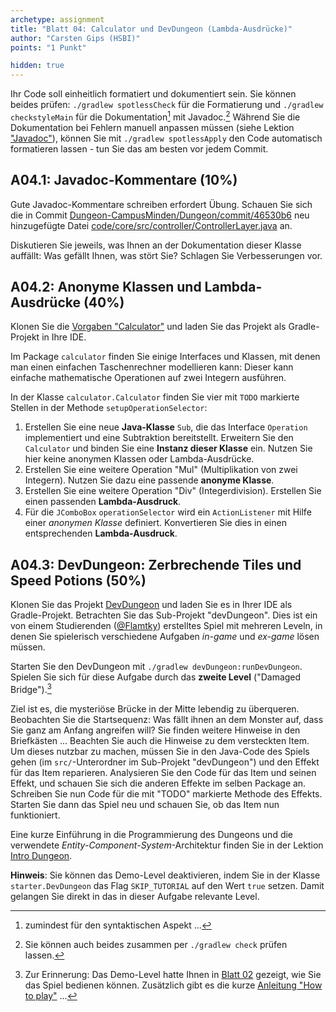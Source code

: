 ```yaml
---
archetype: assignment
title: "Blatt 04: Calculator und DevDungeon (Lambda-Ausdrücke)"
author: "Carsten Gips (HSBI)"
points: "1 Punkt"

hidden: true
---
```


Ihr Code soll einheitlich formatiert und dokumentiert sein. Sie können beides prüfen:
`./gradlew spotlessCheck` für die Formatierung und `./gradlew checkstyleMain` für die
Dokumentation[^1] mit Javadoc.[^2] Während Sie die Dokumentation bei Fehlern manuell anpassen
müssen (siehe Lektion ["Javadoc"]), können Sie mit `./gradlew spotlessApply` den Code
automatisch formatieren lassen - tun Sie das am besten vor jedem Commit.

## A04.1: Javadoc-Kommentare (10%)

Gute Javadoc-Kommentare schreiben erfordert Übung. Schauen Sie sich die in Commit
[Dungeon-CampusMinden/Dungeon/commit/46530b6] neu hinzugefügte Datei
[code/core/src/controller/ControllerLayer.java] an.

Diskutieren Sie jeweils, was Ihnen an der Dokumentation dieser Klasse auffällt: Was gefällt
Ihnen, was stört Sie? Schlagen Sie Verbesserungen vor.

## A04.2: Anonyme Klassen und Lambda-Ausdrücke (40%)

Klonen Sie die [Vorgaben "Calculator"] und laden Sie das Projekt als Gradle-Projekt in Ihre
IDE.

Im Package `calculator` finden Sie einige Interfaces und Klassen, mit denen man einen
einfachen Taschenrechner modellieren kann: Dieser kann einfache mathematische Operationen auf
zwei Integern ausführen.

In der Klasse `calculator.Calculator` finden Sie vier mit `TODO` markierte Stellen in der
Methode `setupOperationSelector`:

1.  Erstellen Sie eine neue **Java-Klasse** `Sub`, die das Interface `Operation` implementiert
    und eine Subtraktion bereitstellt. Erweitern Sie den `Calculator` und binden Sie eine
    **Instanz dieser Klasse** ein. Nutzen Sie hier keine anonymen Klassen oder
    Lambda-Ausdrücke.
2.  Erstellen Sie eine weitere Operation "Mul" (Multiplikation von zwei Integern). Nutzen Sie
    dazu eine passende **anonyme Klasse**.
3.  Erstellen Sie eine weitere Operation "Div" (Integerdivision). Erstellen Sie einen
    passenden **Lambda-Ausdruck**.
4.  Für die `JComboBox` `operationSelector` wird ein `ActionListener` mit Hilfe einer
    *anonymen Klasse* definiert. Konvertieren Sie dies in einen entsprechenden
    **Lambda-Ausdruck**.

## A04.3: DevDungeon: Zerbrechende Tiles und Speed Potions (50%)

Klonen Sie das Projekt [DevDungeon] und laden Sie es in Ihrer IDE als Gradle-Projekt.
Betrachten Sie das Sub-Projekt "devDungeon". Dies ist ein von einem Studierenden ([\@Flamtky])
erstelltes Spiel mit mehreren Leveln, in denen Sie spielerisch verschiedene Aufgaben *in-game*
und *ex-game* lösen müssen.

Starten Sie den DevDungeon mit `./gradlew devDungeon:runDevDungeon`. Spielen Sie sich für
diese Aufgabe durch das **zweite Level** ("Damaged Bridge").[^3]

Ziel ist es, die mysteriöse Brücke in der Mitte lebendig zu überqueren. Beobachten Sie die
Startsequenz: Was fällt ihnen an dem Monster auf, dass Sie ganz am Anfang angreifen will? Sie
finden weitere Hinweise in den Briefkästen ... Beachten Sie auch die Hinweise zu dem
versteckten Item. Um dieses nutzbar zu machen, müssen Sie in den Java-Code des Spiels gehen
(im `src/`-Unterordner im Sub-Projekt "devDungeon") und den Effekt für das Item reparieren.
Analysieren Sie den Code für das Item und seinen Effekt, und schauen Sie sich die anderen
Effekte im selben Package an. Schreiben Sie nun Code für die mit "TODO" markierte Methode des
Effekts. Starten Sie dann das Spiel neu und schauen Sie, ob das Item nun funktioniert.

Eine kurze Einführung in die Programmierung des Dungeons und die verwendete
*Entity-Component-System*-Architektur finden Sie in der Lektion [Intro Dungeon].

**Hinweis**: Sie können das Demo-Level deaktivieren, indem Sie in der Klasse
`starter.DevDungeon` das Flag `SKIP_TUTORIAL` auf den Wert `true` setzen. Damit gelangen Sie
direkt in das in dieser Aufgabe relevante Level.

[^1]: zumindest für den syntaktischen Aspekt ...

[^2]: Sie können auch beides zusammen per `./gradlew check` prüfen lassen.

[^3]: Zur Erinnerung: Das Demo-Level hatte Ihnen in [Blatt 02] gezeigt, wie Sie das Spiel
    bedienen können. Zusätzlich gibt es die kurze [Anleitung "How to play"] ...

  ["Javadoc"]: ../lecture/coding/javadoc.md
  [Dungeon-CampusMinden/Dungeon/commit/46530b6]: https://github.com/Dungeon-CampusMinden/Dungeon/commit/46530b6dc970a8cedb0610b92268b9c78345e067
  [code/core/src/controller/ControllerLayer.java]: https://github.com/Dungeon-CampusMinden/Dungeon/blob/46530b6dc970a8cedb0610b92268b9c78345e067/code/core/src/controller/ControllerLayer.java
  [Vorgaben "Calculator"]: https://github.com/Programmiermethoden-CampusMinden/prog2_ybel_calculator
  [DevDungeon]: https://github.com/Dungeon-CampusMinden/dev-dungeon
  [\@Flamtky]: https://github.com/Flamtky
  [Intro Dungeon]: ../lecture/frameworks/dungeon.md
  [Blatt 02]: b02.md
  [Anleitung "How to play"]: https://github.com/Dungeon-CampusMinden/Dungeon/blob/master/dungeon/doc/how_to_play.md
